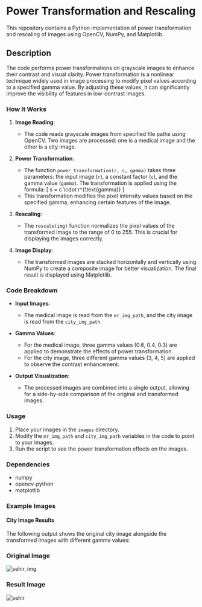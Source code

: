 # Power Transformation and Rescaling

This repository contains a Python implementation of power transformation and rescaling of images using OpenCV, NumPy, and Matplotlib.

## Description

The code performs power transformations on grayscale images to enhance their contrast and visual clarity. Power transformation is a nonlinear technique widely used in image processing to modify pixel values according to a specified gamma value. By adjusting these values, it can significantly improve the visibility of features in low-contrast images.

### How It Works

1. **Image Reading**:
   - The code reads grayscale images from specified file paths using OpenCV. Two images are processed: one is a medical image and the other is a city image.

2. **Power Transformation**:
   - The function `power_transformation(r, c, gamma)` takes three parameters: the input image (`r`), a constant factor (`c`), and the gamma value (`gamma`). The transformation is applied using the formula:
     \[
     s = c \cdot r^{\text{gamma}}
     \]
   - This transformation modifies the pixel intensity values based on the specified gamma, enhancing certain features of the image.

3. **Rescaling**:
   - The `rescale(img)` function normalizes the pixel values of the transformed image to the range of 0 to 255. This is crucial for displaying the images correctly.

4. **Image Display**:
   - The transformed images are stacked horizontally and vertically using NumPy to create a composite image for better visualization. The final result is displayed using Matplotlib.

### Code Breakdown

- **Input Images**:
  - The medical image is read from the `mr_img_path`, and the city image is read from the `city_img_path`.
  
- **Gamma Values**:
  - For the medical image, three gamma values (0.6, 0.4, 0.3) are applied to demonstrate the effects of power transformation.
  - For the city image, three different gamma values (3, 4, 5) are applied to observe the contrast enhancement.

- **Output Visualization**:
  - The processed images are combined into a single output, allowing for a side-by-side comparison of the original and transformed images.

### Usage

1. Place your images in the `images` directory.
2. Modify the `mr_img_path` and `city_img_path` variables in the code to point to your images.
3. Run the script to see the power transformation effects on the images.

### Dependencies

- numpy
- opencv-python
- matplotlib

### Example Images

#### City Image Results

The following output shows the original city image alongside the transformed images with different gamma values:

### Original Image 
![sehir_img](https://github.com/user-attachments/assets/9efe743d-db24-48ae-a2ce-d9857d5baa00)

### Result Image
![sehir](https://github.com/user-attachments/assets/3f2fc130-453b-47c3-a41e-24ec674bfcc3)


